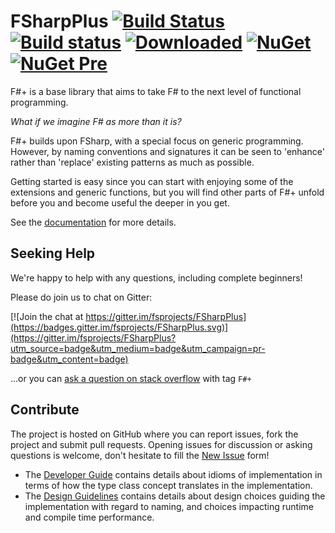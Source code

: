 FSharpPlus
[![Build Status](https://api.travis-ci.org/fsprojects/FSharpPlus.svg?branch=master)](https://travis-ci.org/fsprojects/FSharpPlus) 
[![Build status](https://ci.appveyor.com/api/projects/status/25ukpc0lamyf7pdx/branch/master?svg=true)](https://ci.appveyor.com/project/wallymathieu/fsharpplus/branch/master) 
[![Downloaded](https://img.shields.io/nuget/dt/FSharpPlus.svg)](https://www.nuget.org/packages/FSharpPlus)
[![NuGet](https://img.shields.io/nuget/v/FSharpPlus.svg)](https://www.nuget.org/packages/FSharpPlus)
[![NuGet Pre](https://img.shields.io/nuget/vpre/FSharpPlus.svg?label=pre)](https://www.nuget.org/packages/FSharpPlus/absoluteLatest)
==========

F#+ is a base library that aims to take F# to the next level of functional
programming. 

*What if we imagine F# as more than it is?*

F#+ builds upon FSharp, with a special focus on generic programming.
However, by naming conventions and signatures it can be seen to
'enhance' rather than 'replace' existing patterns as much as possible.

Getting started is easy since you can start with enjoying some of the extensions
and generic functions, but you will find other parts of F#+ unfold before you
and become useful the deeper in you get.

See the [documentation](//fsprojects.github.io/FSharpPlus) for more details.

## Seeking Help

We're happy to help with any questions, including complete beginners!

Please do join us to chat on Gitter:

[![Join the chat at https://gitter.im/fsprojects/FSharpPlus](https://badges.gitter.im/fsprojects/FSharpPlus.svg)](https://gitter.im/fsprojects/FSharpPlus?utm_source=badge&utm_medium=badge&utm_campaign=pr-badge&utm_content=badge)

...or you can [ask a question on stack overflow](https://stackoverflow.com/questions/ask?tags=f%23%2b)
with tag `F#+`

## Contribute

The project is hosted on GitHub where you can report issues, fork the project and submit pull requests.
Opening issues for discussion or asking questions is welcome, don't hesitate to fill the [New Issue](issues/new) form!

* The [Developer Guide](DEVELOPER_GUIDE.md) contains details about idioms of implementation in terms of how the type class concept translates in the implementation.
* The [Design Guidelines](DESIGN_GUIDELINES.md) contains details about design choices guiding the implementation with regard to naming, and choices impacting runtime and compile time performance.